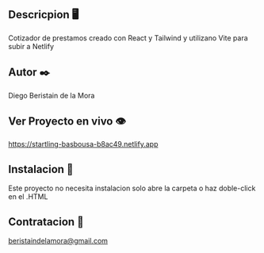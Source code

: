 ## Descricpion 🖥️

Cotizador de prestamos creado con React y Tailwind y utilizano Vite para subir a Netlify 

## Autor ✒️

Diego Beristain de la Mora

## Ver Proyecto en vivo 👁️

https://startling-basbousa-b8ac49.netlify.app

## Instalacion 🔌

Este proyecto no necesita instalacion solo abre la carpeta o haz doble-click en el .HTML

## Contratacion 📧

beristaindelamora@gmail.com
